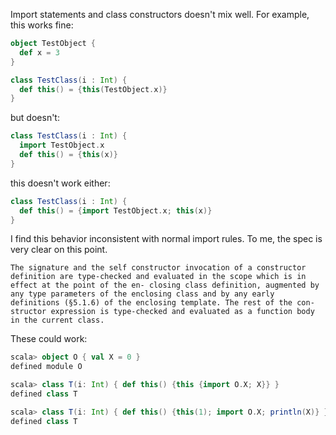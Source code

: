 Import statements and class constructors doesn't mix well. For example, this works fine:
```scala
object TestObject {
  def x = 3
}

class TestClass(i : Int) {
  def this() = {this(TestObject.x)}
}
```
but doesn't:
```scala
class TestClass(i : Int) {
  import TestObject.x
  def this() = {this(x)}
}
```
this doesn't work either:
```scala
class TestClass(i : Int) {
  def this() = {import TestObject.x; this(x)}
}
```
I find this behavior inconsistent with normal import rules.
To me, the spec is very clear on this point.

```
The signature and the self constructor invocation of a constructor definition are type-checked and evaluated in the scope which is in effect at the point of the en- closing class definition, augmented by any type parameters of the enclosing class and by any early definitions (§5.1.6) of the enclosing template. The rest of the con- structor expression is type-checked and evaluated as a function body in the current class.
```

These could work:

```scala
scala> object O { val X = 0 }
defined module O

scala> class T(i: Int) { def this() {this {import O.X; X}} }
defined class T

scala> class T(i: Int) { def this() {this(1); import O.X; println(X)} }
defined class T
```
